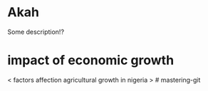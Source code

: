 # Akah #
Some description!?
# impact of economic growth #
< factors affection agricultural growth in nigeria >
#   m a s t e r i n g - g i t  
 